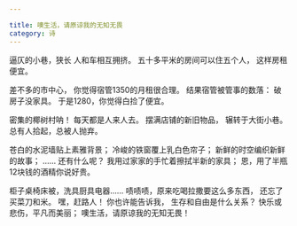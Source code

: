 ```yaml
---

title: 噢生活，请原谅我的无知无畏
category: 诗
---
```



逼仄的小巷，狭长
人和车相互拥挤。
五十多平米的房间可以住五个人，
这样房租便宜。

<!-- more -->
差不多的市中心，
你觉得宿管1350的月租很合理。
结果宿管被管事的数落：
破房子没家具。
于是1280，你觉得白捡了便宜。

密集的椰树村呐！
每天都是人来人去。
摆满店铺的新旧物品，
辗转于大街小巷。
总有人拾起，总被人抛弃。

苍白的水泥墙贴上素雅背景；
冷峻的铁窗覆上乳白色帘子；
新鲜的时空编织新鲜的故事；
……
还有什么呢？
我用过家家的手忙着擦拭半新的家具；
恩，用了半瓶12块钱的酒精你说好贵。

柜子桌椅床被，洗具厨具电器……
啧啧啧，原来吃喝拉撒要这么多东西，
还忘了买菜刀和米。
嘿，赶路人！
你也许能告诉我，
生存和自由是什么关系？
快乐或悲伤，平凡而美丽；
噢生活，请原谅我的无知无畏！
